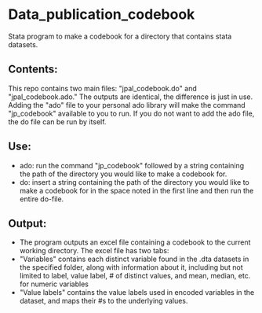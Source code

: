 # Data_publication_codebook
 Stata program to make a codebook for a directory that contains stata datasets. 
 
 ## Contents:
 This repo contains two main files: "jpal_codebook.do" and "jpal_codebook.ado." The outputs are identical, the difference is just in use. Adding the "ado" file to your personal ado library will make the command "jp_codebook" available to you to run. If you do not want to add the ado file, the do file can be run by itself.
 
 ## Use:
 
 - ado: run the command "jp_codebook" followed by a string containing the path of the directory you would like to make a codebook for.
 - do: insert a string containing the path of the directory you would like to make a codebook for in the space noted in the first line and then run the entire do-file.
 
 ## Output:
 
 - The program outputs an excel file containing a codebook to the current working directory. The excel file has two tabs:
  - "Variables" contains each distinct variable found in the .dta datasets in the specified folder, along with information about it, including but not limited to label, value label, # of distinct values, and mean, median, etc. for numeric variables
  - "Value labels" contains the value labels used in encoded variables in the dataset, and maps their #s to the underlying values.
